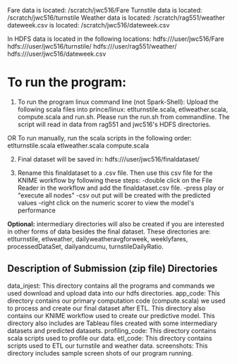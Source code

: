Fare data is located: /scratch/jwc516/Fare
Turnstile data is located: /scratch/jwc516/turnstile
Weather data is located: /scratch/rag551/weather
dateweek.csv is located: /scratch/jwc516/dateweek.csv

In HDFS data is located in the following locations:
hdfs:///user/jwc516/Fare
hdfs:///user/jwc516/turnstile/
hdfs:///user/rag551/weather/
hdfs:///user/jwc516/dateweek.csv

# __To run the program:__
1) To run the program linux command line (not Spark-Shell):
Upload the following scala files into prince/linux: etlturnstile.scala, etlweather.scala, compute.scala and run.sh.
Please run the run.sh from commandline.
The script will read in data from rag551 and jwc516's HDFS directories.

OR
To run manually, run the scala scripts in the following order:
etlturnstile.scala
etlweather.scala
compute.scala

2) Final dataset will be saved in: hdfs:///user/jwc516/finaldataset/

3) Rename this finaldataset to a .csv file. Then use this csv file for the KNIME workflow by following these steps:
-double click on the File Reader in the workflow and add the finaldataset.csv file.
-press play or "execute all nodes"
-csv out put will be created with the predicted values
-right click on the numeric scorer to view the model's performance

__Optional:__ intermediary directories will also be created if you are interested in other forms of data besides the final dataset. These directories are: etlturnstile, etlweather, dailyweatheravgforweek, weeklyfares, processedDataSet, dailyandcumu, turnstileDailyRatio.



## Description of Submission (zip file) Directories
data_injest: This directory contains all the programs and commands we used download and upload data into our hdfs directories.
app_code: This directory contains our primary computation code (compute.scala) we used to process and create our final dataset after ETL. This directory also contains our KNIME workflow used to create our predictive model. This directory also includes are Tableau files created with some intermediary datasets and predicted datasets. 
profiling_code: This directory contains scala scripts used to profile our data.
etl_code: This directory contains scripts used to ETL our turnstile and weather data.
screenshots: This directory includes sample screen shots of our program running.
